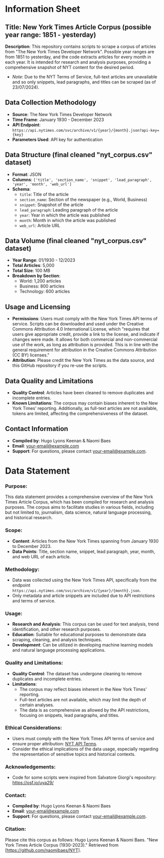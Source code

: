 # Information Sheet

## Title: New York Times Article Corpus (possible year range: 1851 - yesterday)

**Description**:
This repository contains scripts to scrape a corpus of articles from "The New York Times Developer Network". Possible year ranges are from 1851 to yesterday, and the code extracts articles for every month in each year. It is intended for research and analysis purposes, providing a comprehensive snapshot of NYT content for the desired period. 
- *Note*: Due to the NYT Terms of Service, full-text articles are unavailable and so only snippets, lead paragraphs, and titles can be scraped (as of 23/07/2024).

## Data Collection Methodology

- **Source**: The New York Times Developer Network
- **Time Frame**: January 1930 - December 2023
- **API Endpoint**: `https://api.nytimes.com/svc/archive/v1/{year}/{month}.json?api-key={key}`
- **Parameters Used**: API key for authentication

## Data Structure (final cleaned "nyt_corpus.csv" dataset)

- **Format**: JSON
- **Columns**: `['title', 'section_name', 'snippet', 'lead_paragraph', 'year', 'month', 'web_url']`
- **Schema**:
  - `title`: Title of the article
  - `section_name`: Section of the newspaper (e.g., World, Business)
  - `snippet`: Snapshot of the article
  - `lead_paragraph`: Leading paragraph of the article
  - `year`: Year in which the article was published
  - `month`: Month in which the article was published
  - `web_url`: Article URL

## Data Volume (final cleaned "nyt_corpus.csv" dataset)

- **Year Range**: 01/1930 - 12/2023
- **Total Articles**: 5,000
- **Total Size**: 100 MB
- **Breakdown by Section**:
  - World: 1,200 articles
  - Business: 800 articles
  - Technology: 600 articles

## Usage and Licensing

- **Permissions**: Users must comply with the New York Times API terms of service. Scripts can be downloaded and used under the Creative Commons Attribution 4.0 International License, which "requires that users give appropriate credit, provide a link to the license, and indicate if changes were made. It allows for both commercial and non-commercial use of the work, as long as attribution is provided. This is in line with the general requirement for attribution in the Creative Commons Attribution (CC BY) licenses."
- **Attribution**: Please credit the New York Times as the data source, and this GitHub repository if you re-use the scripts.

## Data Quality and Limitations

- **Quality Control**: Articles have been cleaned to remove duplicates and incomplete entries.
- **Known Limitations**: The corpus may contain biases inherent to the New York Times' reporting. Additionally, as full-text articles are not available, tokens are limited, affecting the comprehensiveness of the dataset.

## Contact Information

- **Compiled by**: Hugo Lyons Keenan & Naomi Baes
- **Email**: [your-email@example.com](mailto:your-email@example.com)
- **Support**: For questions, please contact [your-email@example.com](mailto:your-email@example.com).

# Data Statement

### Purpose:
This data statement provides a comprehensive overview of the New York Times Article Corpus, which has been compiled for research and analysis purposes. The corpus aims to facilitate studies in various fields, including but not limited to, journalism, data science, natural language processing, and historical research.

### Scope:
- **Content**: Articles from the New York Times spanning from January 1930 to December 2023.
- **Data Points**: Title, section name, snippet, lead paragraph, year, month, and web URL of each article.

### Methodology:
- Data was collected using the New York Times API, specifically from the endpoint `https://api.nytimes.com/svc/archive/v1/{year}/{month}.json`.
- Only metadata and article snippets are included due to API restrictions and terms of service.

### Usage:
- **Research and Analysis**: This corpus can be used for text analysis, trend identification, and other research purposes.
- **Education**: Suitable for educational purposes to demonstrate data scraping, cleaning, and analysis techniques.
- **Development**: Can be utilized in developing machine learning models and natural language processing applications.

### Quality and Limitations:
- **Quality Control**: The dataset has undergone cleaning to remove duplicates and incomplete entries.
- **Limitations**:
  - The corpus may reflect biases inherent in the New York Times' reporting.
  - Full-text articles are not available, which may limit the depth of certain analyses.
  - The data is as comprehensive as allowed by the API restrictions, focusing on snippets, lead paragraphs, and titles.

### Ethical Considerations:
- Users must comply with the New York Times API terms of service and ensure proper attribution: [NYT API Terms](https://developer.nytimes.com/terms).
- Consider the ethical implications of the data usage, especially regarding the representation of sensitive topics and historical contexts.

### Acknowledgements: 
- Code for some scripts were inspired from Salvatore Giorgi's repository: https://osf.io/uya29/

### Contact:
- **Compiled by**: Hugo Lyons Keenan & Naomi Baes
- **Email**: [your-email@example.com](mailto:your-email@example.com)
- **Support**: For questions, please contact [your-email@example.com](mailto:your-email@example.com).

### Citation:
Please cite this corpus as follows:
Hugo Lyons Keenan & Naomi Baes. "New York Times Article Corpus (1930-2023)." Retrieved from [https://github.com/naomibaes/NYT].

